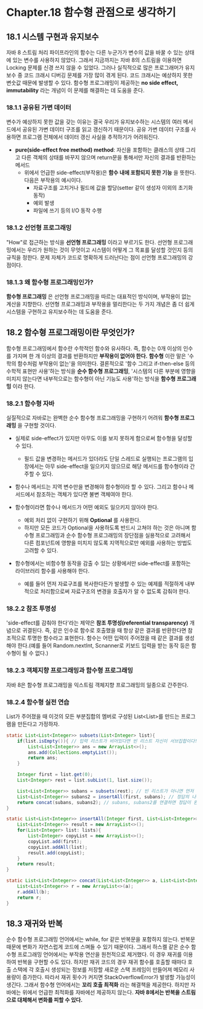 # Chapter.18 함수형 관점으로 생각하기

## 18.1 시스템 구현과 유지보수
자바 8 스트림 처리 파이프라인의 함수는 다른 누군가가 변수의 값을 바꿀 수 있는 상태에 있는 변수를 사용하지 않았다. 그래서 지금까지는 자바 8의 스트림을 이용하면 Locking 문제를 신경 쓰지 않을 수 있었다. 
그러나 실직적으로 많은 프로그래머가 유지보수 중 코드 크래시 디버깅 문제를 가장 많이 겪게 된다. 코드 크래시는 예상하지 못한 변숫값 때문에 발생할 수 있다.
함수형 프로그래밍이 제공하는 __no side effect, immutability__ 라는 개념이 이 문제를 해결하는 데 도움을 준다.

### 18.1.1 공유된 가변 데이터
변수가 예상하지 못한 값을 갖는 이유는 결국 우리가 유지보수하는 시스템의 여러 메서드에서 공유된 가변 데이터 구조를 읽고 갱신하기 때문이다.
공유 가변 데이터 구조를 사용하면 프로그램 전체에서 데이터 갱신 사실을 추적하기가 어려워진다.

* __pure(side-effect free method) method__: 자신을 포함하는 클래스의 상태 그리고 다른 객체의 상태를 바꾸지 않으며 return문을 통해서만 자신의 결과를 반환하는 메서드
    * 위에서 언급한 side-effect(부작용)은 __함수 내에 포함되지 못한 기능__ 을 뜻한다. 다음은 부작용의 예시이다.
        * 자료구조를 고치거나 필드에 값을 할당(setter 같이 생성자 이외의 초기화 동작)
        * 예외 발생
        * 파일에 쓰기 등의 I/O 동작 수행
    

### 18.1.2 선언형 프로그래밍
"How"로 접근하는 방식을 __선언형 프로그래밍__ 이라고 부르기도 한다. 선언형 프로그래밍에서는 우리가 원하는 것이 무엇이고 시스템이 어떻게 그 목표를 달성할 것인지 등의 규칙을 정한다. 문제 자체가 코드로 명확하게 드러난다는 점이 선언형 프로그래밍의 강점이다.


### 18.1.3 왜 함수형 프로그래밍인가?
__함수형 프로그래밍__ 은 선언형 프로그래밍을 따르는 대표적인 방식이며, 부작용이 없는 계산을 지향한다. 선언형 프로그래밍과 부작용을 멀리한다는 두 가지 개념은 좀 더 쉽게 시스템을 구현하고 유지보수하는 데 도움을 준다.




## 18.2 함수형 프로그래밍이란 무엇인가?
함수형 프로그래밍에서 함수란 수학적인 함수와 유사하다. 즉, 함수는 0개 이상의 인수를 가지며 한 개 이상의 결과를 반환하지만 __부작용이 없어야 한다.__
__함수형__ 이란 말은 '수학의 함수처럼 부작용이 없는'을 의미한다.
결론적으로 '함수 그리고 if-then-else 등의 수학적 표현만 사용'하는 방식을 __순수 함수형 프로그래밍__, '시스템의 다른 부분에 영향을 미치지 않는다면 내부적으로는 함수형이 아닌 기능도 사용'하는 방식을 __함수형 프로그래밍__ 이라 한다.


### 18.2.1 함수형 자바
실질적으로 자바로는 완벽한 순수 함수형 프로그래밍을 구현하기 어려워 __함수형 프로그래밍__ 을 구현할 것이다. 
* 실제로 side-effect가 있지만 아무도 이를 보지 못하게 함으로써 함수형을 달성할 수 있다. 
    * 필드 값을 변경하는 메서드가 있더라도 단일 스레드로 실행되는 프로그램의 입장에서는 아무 side-effect을 일으키지 않으므로 해당 메서드를 함수형이라 간주할 수 있다.

* 함수나 메서드는 지역 변수만을 변경해야 함수형이라 할 수 있다. 그리고 함수나 메서드에서 참조하는 객체가 있다면 불변 객체여야 한다.

* 함수형이라면 함수나 메서드가 어떤 예외도 일으키지 않아야 한다.
    * 예외 처리 없이 구현하기 위해 __Optional<T>__ 를 사용한다.
    * 하지만 모든 코드가 Optional을 사용하도록 반드시 고쳐야 하는 것은 아니며 함수형 프로그래밍과 순수 함수형 프로그래밍의 장단점을 실용적으로 고려해서 다른 컴포넌트에 영향을 미치지 않도록 지역적으로만 예외를 사용하는 방법도 고려할 수 있다.

* 함수형에서는 비함수형 동작을 감출 수 있는 상황에서만 side-effect를 포함하는 라이브러리 함수를 사용해야 한다.
    * 예를 들어 먼저 자료구조를 복사한다든가 발생할 수 있는 예제를 적절하게 내부적으로 처리함으로써 자료구조의 변경을 호출자가 알 수 없도록 감춰야 한다.


### 18.2.2 참조 투명성
'side-effect를 감춰야 한다'라는 제약은 __참조 투명성(referential transparency)__ 개념으로 귀결된다. 즉, 같은 인수로 함수로 호출했을 때 항상 같은 결과를 반환한다면 참조적으로 투명한 함수라고 표현한다.
함수는 어떤 입력이 주어졌을 때 같은 결과를 생성해야 한다.(예를 들어 Random.nextInt, Scnanner로 키보드 입력을 받는 동작 등은 함수형이 될 수 없다.)


### 18.2.3 객체지향 프로그래밍과 함수형 프로그래밍
자바 8은 함수형 프로그래밍을 익스트림 객체지향 프로그래밍의 일종으로 간주한다. 


### 18.2.4 함수형 실전 연습
List<Integer>가 주어졌을 때 이것의 모든 부분집합의 멤버로 구성된 List<List<Integer>>를 만드는 프로그램을 만든다고 가정하자.
```java
static List<List<Integer>> subsets(List<Integer> list){
    if(list.isEmpty()){ // 입력 리스트가 비어있다면 빈 리스트 자신이 서브집합이다!
        List<List<Integer>> ans = new ArrayList<>();
        ans.add(Collections.emptyList());
        return ans;
    }

    Integer first = list.get(0);
    List<Integer> rest = list.subList(1, list.size());

    List<List<Integer>> subans = subsets(rest); // 빈 리스트가 아니면 먼저 하나의 요소를 꺼내고 나머지 요소의 모든 서브집합을 찾아서 subans로 전달한다. subans는 절반의 정답을 포함한다.
    List<List<Integer>> subans2 = insertAll(first, subans); // 정답의 나머지 절반을 포함하는 subans2는 subans의 모든 리스트에 처음 꺼낸 요소를 앞에 추가해서 만든다.
    return concat(subans, subans2); // subans, subans2를 연결하면 정답이 완성된다.
}

static List<List<Integer>> insertAll(Integer first, List<List<Integer>> lists){
    List<List<Integer>> result = new ArrayList<>();
    for(List<Integer> list: lists){
        List<Integer> copyList = new ArrayList<>();
        copyList.add(first);
        copyList.addAll(list);
        result.add(copyList);
    }
    return result;
}

static List<List<Integer>> concat(List<List<Integer>> a, List<List<Integer>> b){ // 인수의 정보를 변경시키지 않고 오로지 인수에 의해 결과를 반환한다. 
    List<List<Integer>> r = new ArrayList<>(a);
    r.addAll(b);
    return r;
}
```


## 18.3 재귀와 반복
순수 함수형 프로그래밍 언어에서는 while, for 같은 반복문을 포함하지 않는다. 반복문 때문에 변화가 자연스럽게 코드에 스며들 수 있기 때문이다.
그래서 하스켈 같은 순수 함수형 프로그래밍 언어에서는 부작용 연산을 원천적으로 제거했다. 이 경우 재귀를 이용하여 반복을 구현할 수도 있다.
하지만 재귀 코드의 경우 재귀 함수를 호출할 때마다 호출 스택에 각 호출시 생성되는 정보를 저장할 새로운 스택 프레임이 만들어져 메모리 사용량이 증가한다.
따라서 재귀 횟수가 커지면 StackOverflowError가 발생할 가능성이 생긴다. 그래서 함수형 언어에서는 __꼬리 호출 최적화__ 라는 해결책을 제공한다.
하지만 자바에는 위에서 언급한 최적화를 자바에선 제공하지 않는다.
__자바 8에서는 반복을 스트림으로 대체해서 변화를 피할 수 있다.__